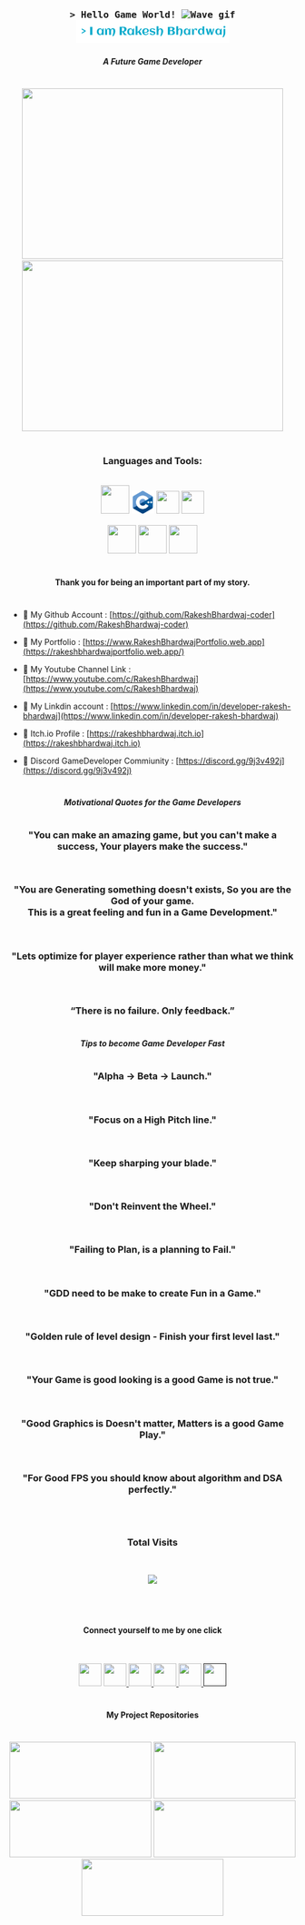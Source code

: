 <!-- Name Starter -->
<h3 align="center">
        <samp>&gt; Hello Game World! <img src="https://raw.githubusercontent.com/MartinHeinz/MartinHeinz/master/wave.gif" alt="Wave gif" height='30px' width='30px'></br>
         <img src= "RakeshGif2.png"/>
        </samp>
</h3><h5 align = "center" >A Future Game Developer</h5> 

# 

<!-- Github Stats  -->

<p align="center">
  <img width="460" height="300" src="https://github-readme-stats.vercel.app/api?username=RakeshBhardwaj-coder&theme=chartreuse-dark&show_icons=true&locale=en"></br>
   <img width="460" height="300" src="https://github-readme-stats.vercel.app/api/top-langs/?username=rakeshbhardwaj-coder&theme=chartreuse-dark&layout=compact" >
</p>

# 

<!-- Skills  -->

<h3 align="center">Languages and Tools:</h3>
<p align="center"></br>
 <img src="https://img.icons8.com/nolan/344/java-coffee-cup-logo.png"  width="50" height="50"/> <img src="https://raw.githubusercontent.com/devicons/devicon/master/icons/cplusplus/cplusplus-original.svg" width="40" height="40"/>  <img src="https://img.icons8.com/color/344/c-sharp-logo-2.png"  width="40" height="40"/>  <img src="https://img.icons8.com/color/344/flutter.png"  width="40" height="40"/></br></br>
 <img src="https://img.icons8.com/nolan/344/unity.png"  width="50" height="50"/> <img src="https://img.icons8.com/nolan/344/blender-3d.png" width="50" height="50"/> <img src="https://img.icons8.com/nolan/344/android-studio--v3.png"  width="50" height="50"/>

 # 
 
<!--  All Social Media Links -->

<h4 align = "center"> Thank you for being an important part of my story.</h4>

# 
- 📝 My Github Account : [https://github.com/RakeshBhardwaj-coder](https://github.com/RakeshBhardwaj-coder)

- 📝 My Portfolio : [https://www.RakeshBhardwajPortfolio.web.app](https://rakeshbhardwajportfolio.web.app/)

- 📝 My Youtube Channel Link : [https://www.youtube.com/c/RakeshBhardwaj](https://www.youtube.com/c/RakeshBhardwaj)

-  📝 My Linkdin account : [https://www.linkedin.com/in/developer-rakesh-bhardwaj](https://www.linkedin.com/in/developer-rakesh-bhardwaj)

- 📝 Itch.io Profile : [https://rakeshbhardwaj.itch.io](https://rakeshbhardwaj.itch.io)

- 📝 Discord GameDeveloper Commiunity : [https://discord.gg/9j3v492j](https://discord.gg/9j3v492j)

#
<!-- Motivational Quotes -->

<h5 align = "center" >Motivational Quotes for the Game Developers</h5> 

#


<h3 align="center">"You can make an amazing game, but you can't make a success, Your players make the success."</h3></br>

<h3 align="center">
"You are Generating something doesn't exists, So you are the God of your game.</br>
This is a great feeling and fun in a Game Development."</h3></br>

<h3 align="center">
"Lets optimize for player experience rather than what we think will make more money."</h3></br>

<h3 align = "center">“There is no failure. Only feedback.”</h3>

#

<!-- Tips for Become Good Game Developer -->

<h5 align = "center" >Tips to become Game Developer Fast</h5> 

# 

<h3 align="center">
"Alpha -> Beta -> Launch."</h3></br>

<h3 align="center">
"Focus on a High Pitch line."</h3></br>

<h3 align="center">
"Keep sharping your blade."</h3></br>

<h3 align="center">
"Don't Reinvent the Wheel."</h3></br>

<h3 align="center">
"Failing to Plan, is a planning to Fail."</h3></br>

<h3 align="center">
"GDD need to be make to create Fun in a Game."</h3></br>

<h3 align="center">"Golden rule of level design - Finish your first level last."</h3></br>

<h3 align="center">
"Your Game is good looking is a good Game is not true."</h3></br>

<h3 align="center">"Good Graphics is Doesn't matter, Matters is a good Game Play."</h3></br>

<h3 align="center">"For Good FPS you should know about algorithm and DSA perfectly."</h3></br>

# 
<!-- Visit Counts -->

<h3 align="center">Total Visits</h3></br>
<p align="center"> 
  <img src="https://profile-counter.glitch.me/RakeshBhardwaj-coder/count.svg" />
</p></br>

# 
<!-- Social Media Icon to Connect Fast -->

<h4 align = "center">Connect yourself to me by one click</h4></br>
<p align="center">
<a href="https://github.com/RakeshBhardwaj-coder" target="_blank">
<img src="https://img.icons8.com/color-glass/344/github.png"  width="40" height="40"/></a>
 <a href="https://img.icons8.com/color/344/discord--v2.png" target="_blank">
<img src="https://img.icons8.com/color/344/discord--v2.png"  width="40" height="40"/>
</a> 
<a href="https://rakeshbhardwaj.itch.io" target="_blank">
<img src="https://img.icons8.com/dusk/344/itch-io.png"  width="40" height="40"/>
</a> 
<a href="https://youtu.be/bqPn6VXZpWg" target="_blank">
<img src="https://img.icons8.com/color/344/youtube-play.png"  width="40" height="40"/>
</a>
<a href="https://www.RakeshBhardwajPortfolio.ga" target="_blank">
<img src="https://img.icons8.com/fluency/344/domain.png"  width="40" height="40"/>
</a>
<a href="" target="_blank">
<img src="https://img.icons8.com/color/344/linkedin.png"  width="40" height="40"/>
</a> 

 </p>

#

<!-- Project Repositories Cards -->

<h4 align = "center">My Project Repositories</h4>

# 


<p align="center">
 <a href="https://github.com/RakeshBhardwaj-coder/Skating-Guy" target="_blank">
<img width="250" height="100" src="https://github-readme-stats.vercel.app/api/pin/?username=rakeshbhardwaj-coder&repo=Skating-Guy&theme=chartreuse-dark"></a> <a href="https://github.com/RakeshBhardwaj-coder/2dUnityGameProject" target="_blank">
<img width="250" height="100" src="https://github-readme-stats.vercel.app/api/pin/?username=rakeshbhardwaj-coder&repo=2dUnityGameProject&theme=chartreuse-dark"></a>
 <a href="https://github.com/RakeshBhardwaj-coder/healingapp" target="_blank">
<img width="250" height="100" src="https://github-readme-stats.vercel.app/api/pin/?username=rakeshbhardwaj-coder&repo=healingapp&theme=chartreuse-dark"></a>
 <a href="https://github.com/RakeshBhardwaj-coder/Book-Record-System_major_project" target="_blank">
<img width="250" height="100" src="https://github-readme-stats.vercel.app/api/pin/?username=rakeshbhardwaj-coder&repo=Book-Record-System_major_project&theme=chartreuse-dark"></a>
 <a href="https://github.com/RakeshBhardwaj-coder/RakeshBhardwaj-coder" target="_blank">
<img width="250" height="100" src="https://github-readme-stats.vercel.app/api/pin/?username=rakeshbhardwaj-coder&repo=RakeshBhardwaj-coder&theme=chartreuse-dark"></a>
<!--  <a href="https://github.com/RakeshBhardwaj-coder/RakeshBhardwaj.github.io" target="_blank">
<img width="250" height="100" src="https://github-readme-stats.vercel.app/api/pin/?username=rakeshbhardwaj-coder&repo=RakeshBhardwaj.github.io&theme=chartreuse-dark"></a> -->

</p>

